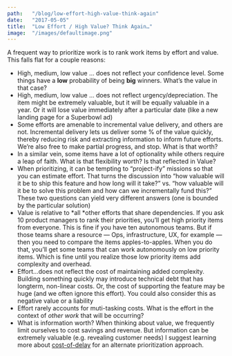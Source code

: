 ```yaml
---
path:	"/blog/low-effort-high-value-think-again"
date:	"2017-05-05"
title:	"Low Effort / High Value? Think Again…"
image:	"/images/defaultimage.png"
---
```


A frequent way to prioritize work is to rank work items by effort and value. This falls flat for a couple reasons:

* High, medium, low value … does not reflect your confidence level. Some things have a **low** probability of being **big** winners. What’s the value in that case?
* High, medium, low value … does not reflect urgency/depreciation. The item might be extremely valuable, but it will be equally valuable in a year. Or it will lose value immediately after a particular date (like a new landing page for a Superbowl ad)
* Some efforts are amenable to incremental value delivery, and others are not. Incremental delivery lets us deliver some % of the value quickly, thereby reducing risk and extracting information to inform future efforts. We’re also free to make partial progress, and stop. What is that worth?
* In a similar vein, some items have a lot of optionality while others require a leap of faith. What is that flexibility worth? Is that reflected in Value?
* When prioritizing, it can be tempting to “project-ify” missions so that you can estimate effort. That turns the discussion into “how valuable will it be to ship this feature and how long will it take?” vs. “how valuable will it be to solve this problem and how can we incrementally fund this?” These two questions can yield very different answers (one is bounded by the particular solution)
* Value is relative to *all *other efforts that share dependencies. If you ask 10 product managers to rank their priorities, you’ll get high priority items from everyone. This is fine if you have ten autonomous teams. But if those teams share a resource — Ops, infrastructure, UX, for example — then you need to compare the items apples-to-apples. When you do that, you’ll get some teams that can work autonomously on low priority items. Which is fine until you realize those low priority items add complexity and overhead.
* Effort…does not reflect the cost of maintaining added complexity. Building something quickly may introduce technical debt that has longterm, non-linear costs. Or, the cost of supporting the feature may be huge (and we often ignore this effort). You could also consider this as negative value or a liability
* Effort rarely accounts for muti-tasking costs. What is the effort in the context of *other work* that will be occurring?
* What is information worth? When thinking about value, we frequently limit ourselves to cost savings and revenue. But information can be extremely valuable (e.g. revealing customer needs)
I suggest learning more about [cost-of-delay](http://blackswanfarming.com/cost-of-delay/) for an alternate prioritization approach.

